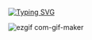 <a href="https://git.io/typing-svg"><img src="https://readme-typing-svg.demolab.com?font=Fira+Code&duration=1500&pause=1000&color=F70000&background=FFFC0000&multiline=true&width=435&lines=Btc+bad+Is+Here+!;+" alt="Typing SVG" /></a>




![ezgif com-gif-maker](https://user-images.githubusercontent.com/122617263/235197729-61cdec35-1a51-41ee-a7d6-ee93c14dc4d5.gif)
